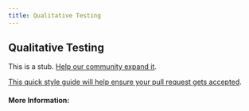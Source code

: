```yaml
---
title: Qualitative Testing
---
```


## Qualitative Testing

This is a stub. [Help our community expand it](https://github.com/freeCodeCamp/guide-articles/tree/master/articles/Design/Product-Design/Qualitative-Testing/index.md).

[This quick style guide will help ensure your pull request gets accepted](https://github.com/freeCodeCamp/guide-articles/blob/master/README.md).

<!-- The article goes here, in GitHub-flavored Markdown. Feel free to add YouTube videos, images, and CodePen/JSBin embeds  -->

#### More Information:
<!-- Please add any articles you think might be helpful to read before writing the article -->


